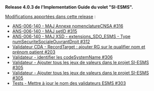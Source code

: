 **Release 4.0.3 de l'Implementation Guide du volet "SI-ESMS".**

[Modifications apportées dans cette release](https://github.com/ansforge/IG-fhir-medicosocial-suivi-decisions-orientation/milestone/10?closed=1) :

* [ANS-006-140 - MAJ Annexe nomenclatureCNSA #316](https://github.com/ansforge/IG-fhir-medicosocial-suivi-decisions-orientation/pull/316)
* [ANS-006-140 - MAJ setID #315](https://github.com/ansforge/IG-fhir-medicosocial-suivi-decisions-orientation/pull/315)
* [ANS-006-140 - MAJ XSD - extensions_SDO_ESMS - Type numSecuriteSocialeOuvrantDroit #312](https://github.com/ansforge/IG-fhir-medicosocial-suivi-decisions-orientation/pull/312)
* [Validateur CDA - RecordTarget : ajouter RG sur le qualifier nom et prénom patient #203](https://github.com/ansforge/IG-fhir-medicosocial-suivi-decisions-orientation/issues/203)
* [Validateur - identifier les codeSystemName #306](https://github.com/ansforge/IG-fhir-medicosocial-suivi-decisions-orientation/issues/306)
* [Validateur - Ajouter tous les jeux de valeurs dans le projet SI-ESMS #305](https://github.com/ansforge/IG-fhir-medicosocial-suivi-decisions-orientation/issues/305)
* [Validateur - Ajouter tous les jeux de valeurs dans le projet SI-ESMS #305](https://github.com/ansforge/IG-fhir-medicosocial-suivi-decisions-orientation/pull/308)
* [Tests - Mettre à jour le nom des validateurs ESMS #303](https://github.com/ansforge/IG-fhir-medicosocial-suivi-decisions-orientation/issues/303)
